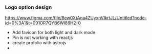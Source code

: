  ### Logo option design 
 
 https://www.figma.com/file/8ew0XtAna4ZUyxnVIkrtJL/Untitled?node-id=0%3A1&t=091OR7QYB6Wl86H2-0


 - Add favicon for both light and dark mode
 - Pin is not working with reactjs
 - create profolio with astrojs
 - 